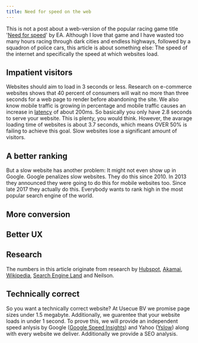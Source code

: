 ```yaml
---
title: Need for speed on the web
---
```


This is not a post about a web-version of the popular racing game title '[Need for speed]((https://en.wikipedia.org/wiki/Need_for_Speed))' by EA. Although I love that game and I have wasted too many hours racing through dark cities and endless highways, followed by a squadron of police cars, this article is about something else: The speed of the internet and specifically the speed at which websites load.

## Impatient visitors

Websites should aim to load in 3 seconds or less. Research on e-commerce websites shows that 40 percent of consumers will wait no more than three seconds for a web page to render before abandoning the site. We also know mobile traffic is growing in percentage and mobile traffic causes an increase in [latency](https://www.techopedia.com/definition/8553/network-latency) of about 200ms. So basically you only have 2.8 seconds to serve your website. This is plenty, you would think. However, the avarage loading time of websites is about 3.7 seconds, which means OVER 50% is failing to achieve this goal. Slow websites lose a significant amount of visitors.

## A better ranking

But a slow website has another problem: It might not even show up in Google. Google penalizes slow websites. They do this since 2010. In 2013 they announced they were going to do this for mobile websites too. Since late 2017 they actually do this. Everybody wants to rank high in the most popular search engine of the world.

## More conversion

## Better UX

## Research

The numbers in this article originate from research by [Hubspot](https://research.hubspot.com/reports/does-your-website-make-the-grade), [Akamai](https://www.akamai.com/us/en/about/news/press/2009-press/akamai-reveals-2-seconds-as-the-new-threshold-of-acceptability-for-ecommerce-web-page-response-times.jsp), [Wikipedia](https://phabricator.wikimedia.org/phame/live/7/post/83/measuring_wikipedia_page_load_times/), [Search Engine Land](https://searchengineland.com/google-says-page-speed-ranking-factor-use-mobile-page-speed-mobile-sites-upcoming-months-250874) and Neilson.

## Technically correct

So you want a technically correct website? At Usecue BV we promise page sizes under 1.5 megabyte. Additionally, we guarentee that your website loads in under 1 second. To prove this, we will provide an independent speed anlysis by Google ([Google Speed Insights](https://developers.google.com/speed/pagespeed/insights/)) and Yahoo ([Yslow](http://yslow.org/)) along with every website we deliver. Additionally we provide a SEO analysis. 
